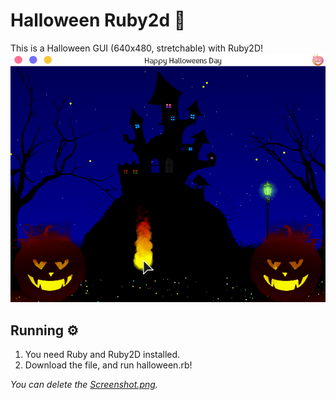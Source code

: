 # Halloween Ruby2d 🎃
This is a Halloween GUI (640x480, stretchable) with Ruby2D!
![Screenshot](https://github.com/Souravgoswami/happy-halloween-ruby2d/blob/master/Screenshot.png)

## Running ⚙️
  1. You need Ruby and Ruby2D installed.
  2. Download the file, and run halloween.rb!

*You can delete the [Screenshot.png](https://github.com/Souravgoswami/happy-halloween-ruby2d/blob/master/Screenshot.png).*
